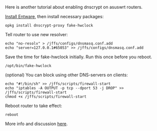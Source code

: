 Here is another tutorial about enabling dnscrypt on asuswrt routers.

[Install Entware](https://github.com/RMerl/asuswrt-merlin/wiki/Entware#the-easy-way), then install necessary packages:

```
opkg install dnscrypt-proxy fake-hwclock
```

Tell router to use new resolver:
```
echo "no-resolv" > /jffs/configs/dnsmasq.conf.add
echo "server=127.0.0.1#65053" >> /jffs/configs/dnsmasq.conf.add
```

Save the time for fake-hwclock initially.  Run this once before you reboot.
```
/opt/bin/fake-hwclock
```


(optional) You can block using other DNS-servers on clients:
```
echo "#!/bin/sh" >> /jffs/scripts/firewall-start
echo "iptables -A OUTPUT -p tcp --dport 53 -j DROP" >> /jffs/scripts/firewall-start
chmod +x /jffs/scripts/firewall-start
```

Reboot router to take effect:
```
reboot
```

More info and discussion [here](http://www.snbforums.com/threads/dnscrypt-from-opendns.11645/).